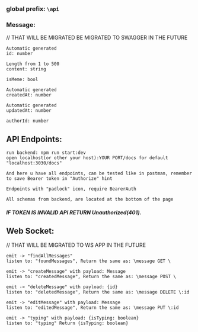 ### __global prefix__: ```\api```

### Message:

// THAT WILL BE MIGRATED BE MIGRATED TO SWAGGER IN THE FUTURE

```
Automatic generated
id: number

Length from 1 to 500 
content: string

isMeme: bool

Automatic generated
createdAt: number

Automatic generated
updatedAt: number

authorId: number
```

## API Endpoints:

    run backend: npm run start:dev
    open localhost(or other your host):YOUR PORT/docs for default "localhost:3030/docs"
    
    And here u have all endpoints, can be tested like in postman, remember to save Bearer token in "Authorize" hint
    
    Endpoints with "padlock" icon, require BearerAuth

    All schemas from backend, are located at the bottom of the page

##### IF TOKEN IS INVALID API RETURN Unauthorized(401).

## Web Socket:
// THAT WILL BE MIGRATED TO WS APP IN THE FUTURE

```
emit -> "findAllMessages"
listen to: "foundMessages", Return the same as: \message GET \

emit -> "createMessage" with payload: Message
listen to: "createdMessage", Return the same as: \message POST \

emit -> "deleteMessage" with payload: {id}
listen to: "deletedMessage", Return the same as: \message DELETE \:id

emit -> "editMessage" with payload: Message
listen to: "editedMessage", Return the same as: \message PUT \:id

emit -> "typing" with payload: {isTyping: boolean}
listen to: "typing" Return {isTyping: boolean}
```

